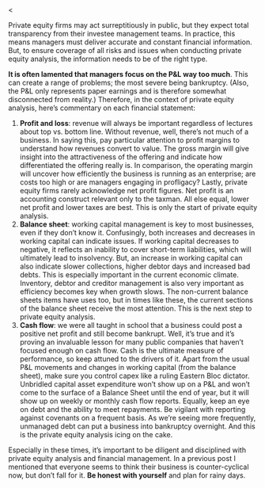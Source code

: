 <<p>Private equity firms may act surreptitiously in public, but they expect total transparency from their investee management teams. In practice, this means managers must deliver accurate and constant financial information. But, to ensure coverage of all risks and issues when conducting private equity analysis, the information needs to be of the right type.</p><p><strong>It is often lamented that managers focus on the P&amp;L way too much</strong>. This can create a range of problems; the most severe being bankruptcy.  (Also, the P&amp;L only represents paper earnings and is therefore somewhat disconnected from reality.) Therefore, in the context of private equity analysis, here&#8217;s commentary on each financial statement:</p><ol><li><strong>Profit and loss</strong>: revenue will always be important regardless of lectures about top vs. bottom line. Without revenue, well, there&#8217;s not much of a business. In saying this, pay particular attention to profit margins to understand how revenues convert to value. The gross margin will give insight into the attractiveness of the offering and indicate how differentiated the offering really is. In comparison, the operating margin will uncover how efficiently the business is running as an enterprise; are costs too high or are managers engaging in profligacy? Lastly, private equity firms rarely acknowledge net profit figures. Net profit is an accounting construct relevant only to the taxman. All else equal, lower net profit and lower taxes are best. This is only the start of private equity analysis.</li><li><strong>Balance sheet</strong>: working capital management is key to most businesses, even if they don&#8217;t know it. Confusingly, both increases and decreases in working capital can indicate issues. If working capital decreases to negative, it reflects an inability to cover short-term liabilities, which will ultimately lead to insolvency. But, an increase in working capital can also indicate slower collections, higher debtor days and increased bad debts. This is especially important in the current economic climate. Inventory, debtor and creditor management is also very important as efficiency becomes key when growth slows. The non-current balance sheets items have uses too, but in times like these, the current sections of the balance sheet receive the most attention. This is the next step to private equity analysis.</li><li><strong>Cash flow</strong>: we were all taught in school that a business could post a positive net profit and still become bankrupt. Well, it&#8217;s true and it&#8217;s proving an invaluable lesson for many public companies that haven&#8217;t focused enough on cash flow. Cash is the ultimate measure of performance, so keep attuned to the drivers of it. Apart from the usual P&amp;L movements and changes in working capital (from the balance sheet), make sure you control capex like a ruling Eastern Bloc dictator. Unbridled capital asset expenditure won&#8217;t show up on a P&amp;L and won&#8217;t come to the surface of a Balance Sheet until the end of year, but it will show up on weekly or monthly cash flow reports. Equally, keep an eye on debt and the ability to meet repayments. Be vigilant with reporting against covenants on a frequent basis. As we&#8217;re seeing more frequently, unmanaged debt can put a business into bankruptcy overnight. And this is the private equity analysis icing on the cake.</li></ol><p>Especially in these times, it&#8217;s important to be diligent and disciplined with private equity analysis and financial management. In a previous post I mentioned that everyone seems to think their business is counter-cyclical now, but don&#8217;t fall for it. <strong>Be honest with yourself</strong> and plan for rainy days.</p>
